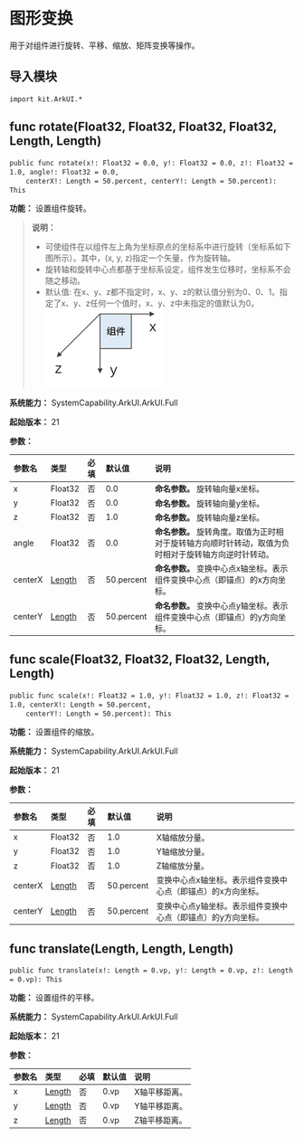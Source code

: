 # 图形变换

用于对组件进行旋转、平移、缩放、矩阵变换等操作。

## 导入模块

```cangjie
import kit.ArkUI.*
```

## func rotate(Float32, Float32, Float32, Float32, Length, Length)

```cangjie
public func rotate(x!: Float32 = 0.0, y!: Float32 = 0.0, z!: Float32 = 1.0, angle!: Float32 = 0.0,
    centerX!: Length = 50.percent, centerY!: Length = 50.percent): This
```

**功能：** 设置组件旋转。

> **说明：**
>
> - 可使组件在以组件左上角为坐标原点的坐标系中进行旋转（坐标系如下图所示）。其中，(x, y, z)指定一个矢量，作为旋转轴。
> - 旋转轴和旋转中心点都基于坐标系设定，组件发生位移时，坐标系不会随之移动。
> - 默认值: 在x、y、z都不指定时，x、y、z的默认值分别为0、0、1。指定了x、y、z任何一个值时，x、y、z中未指定的值默认为0。
> ![coordinates](figures/coordinates.png)

**系统能力：** SystemCapability.ArkUI.ArkUI.Full

**起始版本：** 21

**参数：**

|参数名|类型|必填|默认值|说明|
|:---|:---|:---|:---|:---|
|x|Float32|否|0.0|**命名参数。** 旋转轴向量x坐标。|
|y|Float32|否|0.0|**命名参数。** 旋转轴向量y坐标。|
|z|Float32|否|1.0|**命名参数。** 旋转轴向量z坐标。|
|angle|Float32|否|0.0|**命名参数。** 旋转角度。取值为正时相对于旋转轴方向顺时针转动，取值为负时相对于旋转轴方向逆时针转动。|
|centerX|[Length](../apis/BasicServicesKit/cj-apis-base.md#interface-length)|否|50.percent|**命名参数。** 变换中心点x轴坐标。表示组件变换中心点（即锚点）的x方向坐标。|
|centerY|[Length](../apis/BasicServicesKit/cj-apis-base.md#interface-length)|否|50.percent|**命名参数。** 变换中心点y轴坐标。表示组件变换中心点（即锚点）的y方向坐标。|

## func scale(Float32, Float32, Float32, Length, Length)

```cangjie
public func scale(x!: Float32 = 1.0, y!: Float32 = 1.0, z!: Float32 = 1.0, centerX!: Length = 50.percent,
    centerY!: Length = 50.percent): This
```

**功能：** 设置组件的缩放。

**系统能力：** SystemCapability.ArkUI.ArkUI.Full

**起始版本：** 21

**参数：**

|参数名|类型|必填|默认值|说明|
|:---|:---|:---|:---|:---|
|x|Float32|否|1.0|X轴缩放分量。|
|y|Float32|否|1.0|Y轴缩放分量。|
|z|Float32|否|1.0|Z轴缩放分量。|
|centerX|[Length](../apis/BasicServicesKit/cj-apis-base.md#interface-length)|否|50.percent|变换中心点x轴坐标。表示组件变换中心点（即锚点）的x方向坐标。|
|centerY|[Length](../apis/BasicServicesKit/cj-apis-base.md#interface-length)|否|50.percent|变换中心点y轴坐标。表示组件变换中心点（即锚点）的y方向坐标。|

## func translate(Length, Length, Length)

```cangjie
public func translate(x!: Length = 0.vp, y!: Length = 0.vp, z!: Length = 0.vp): This
```

**功能：** 设置组件的平移。

**系统能力：** SystemCapability.ArkUI.ArkUI.Full

**起始版本：** 21

**参数：**

|参数名|类型|必填|默认值|说明|
|:---|:---|:---|:---|:---|
|x|[Length](../apis/BasicServicesKit/cj-apis-base.md#interface-length)|否|0.vp|X轴平移距离。|
|y|[Length](../apis/BasicServicesKit/cj-apis-base.md#interface-length)|否|0.vp|Y轴平移距离。|
|z|[Length](../apis/BasicServicesKit/cj-apis-base.md#interface-length)|否|0.vp|Z轴平移距离。|


